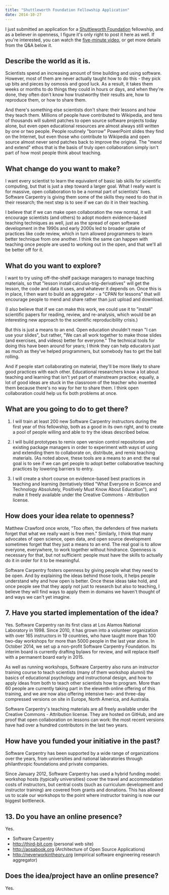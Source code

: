 ```yaml
---
title: "Shuttleworth Foundation Fellowship Application"
date: 2014-10-27
---
```

<p>
  I just submitted an application for a <a href="https://www.shuttleworthfoundation.org/">Shuttleworth Foundation</a> fellowship,
  and as a believer in openness,
  I figure it's only right to post it here as well.
  If you're interested,
  you can watch the <a href="https://vimeo.com/110124235">five-minute video</a>,
  or get more details from the Q&amp;A below it.
</p>
<h2>Describe the world as it is.</h2>
<p>Scientists spend an increasing amount of time building and using software. However, most of them are never actually taught how to do this - they pick up bits and pieces by osmosis and good luck. As a result, it takes them weeks or months to do things they could in hours or days, and when they're done, they often don't know how trustworthy their results are, how to reproduce them, or how to share them.</p>
<p>And there's something else scientists don't share: their lessons and how they teach them. Millions of people have contributed to Wikipedia, and tens of thousands will submit patches to open source software projects today alone, but even open educational resources are almost always still written by one or two people. People routinely "borrow" PowerPoint slides they find on the Internet, but even those who contribute to Wikipedia and open source almost never send patches back to improve the original. The "mend and extend" ethos that is the basis of truly open collaboration simply isn't part of how most people think about teaching.</p>
<h2>What change do you want to make?</h2>
<p>I want every scientist to learn the equivalent of basic lab skills for scientific computing, but that is just a step toward a larger goal. What I really want is for massive, open collaboration to be a normal part of scientists' lives. Software Carpentry is giving them some of the skills they need to do that in their research; the next step is to see if we can do it in their teaching.</p>
<p>I believe that if we can make open collaboration the new normal, it will encourage scientists (and others) to adopt modern evidence-based teaching techniques as well, just as the spread of open software development in the 1990s and early 2000s led to broader uptake of practices like code review, which in turn allowed programmers to learn better technique from one another. I think the same can happen with teaching once people are used to working out in the open, and that we'll all be better off for it.</p>
<h2>What do you want to explore?</h2>
<p>I want to try using off-the-shelf package managers to manage teaching materials, so that "lesson install calculus-trig-derivatives" will get the lesson, the code and data it uses, and whatever it depends on. Once this is in place, I then want to build an aggregator - a "CPAN for lessons" that will encourage people to mend and share rather than just upload and download.</p>
<p>(I also believe that if we can make this work, we could use it to "install" scientific papers for reading, review, and re-analysis, which would be an interesting new approach to the scientific reproducibility crisis.)</p>
<p>But this is just a means to an end. Open education shouldn't mean "I can use your slides", but rather, "We can all work together to make those slides (and exercises, and videos) better for everyone." The technical tools for doing this have been around for years; I think they can help educators just as much as they've helped programmers, but somebody has to get the ball rolling.</p>
<p>And if people start collaborating on material, they'll be more likely to share good practices with each other. Educational researchers know a lot about teaching and learning that isn't yet part of mainstream practice; equally, a lot of good ideas are stuck in the classroom of the teacher who invented them because there's no way for her to share them. I think open collaboration could help us fix both problems at once.</p>
<h2>What are you going to do to get there?</h2>
<ol>
<li><p>I will train at least 200 new Software Carpentry instructors during the first year of this fellowship, both as a good in its own right, and to create a pool of people willing and able to try the ideas described below.</p></li>
<li><p>I will build prototypes to remix open version control repositories and existing package managers in order to experiment with ways of using and extending them to collaborate on, distribute, and remix teaching materials. (As noted above, these tools are a means to an end: the real goal is to see if we can get people to adopt better collaborative teaching practices by lowering barriers to entry.</p></li>
<li><p>I will create a short course on evidence-based best practices in teaching and learning (tentatively titled "What Everyone in Science and Technology Absolutely, Positively Must Know About Education"), and make it freely available under the Creative Commons - Attribution license.</p></li>
</ol>
<h2>How does your idea relate to openness?</h2>
<p>Matthew Crawford once wrote, "Too often, the defenders of free markets forget that what we really want is free men." Similarly, I think that many advocates of open science, open data, and open source development sometimes forget that they just a means to an end. The real goal is to allow everyone, everywhere, to work together without hindrance. Openness is necessary for that, but not sufficient: people must have the skills to actually do it in order for it to be meaningful.</p>
<p>Software Carpentry fosters openness by giving people what they need to be open. And by explaining the ideas behind those tools, it helps people understand why and how open is better. Once these ideas take hold, and once people see that they apply not just to research but also to teaching, I believe they will find ways to apply them in domains we haven't thought of and ways we can't yet imagine.</p>
<h2>7. Have you started implementation of the idea?</h2>
<p>Yes. Software Carpentry ran its first class at Los Alamos National Laboratory in 1998. Since 2010, it has grown into a volunteer organization with over 165 instructors in 19 countries, who have taught more than 100 two-day workshops for more than 5000 people in the last year alone. In October 2014, we set up a non-profit Software Carpentry Foundation. Its interim board is currently drafting bylaws for review, and will replace itself with a permanent board early in 2015.</p>
<p>As well as running workshops, Software Carpentry also runs an instructor training course to teach scientists (many of them workshop alumni) the basics of educational psychology and instructional design, and how to apply ideas from both to teach other scientists how to program. More than 60 people are currently taking part in the eleventh online offering of this training, and we are now also offering intensive two- and three-day compressed versions on site in Europe, North America, and Australia.</p>
<p>Software Carpentry's teaching materials are all freely available under the Creative Commons - Attribution license. They are hosted on GitHub, and are proof that open collaboration on lessons can work: the most recent versions have had over a hundred contributors in the last two years.</p>
<h2>How have you funded your initiative in the past?</h2>
<p>Software Carpentry has been supported by a wide range of organizations over the years, from universities and national laboratories through philanthropic foundations and private companies.</p>
<p>Since January 2012, Software Carpentry has used a hybrid funding model: workshop hosts (typically universities) cover the travel and accommodation costs of instructors, but central costs (such as curriculum development and instructor training) are covered from grants and donations. This has allowed us to scale our workshops to the point where instructor training is now our biggest bottleneck.</p>
<h2>13. Do you have an online presence?</h2>
<p>Yes.</p>
<ul>
<li>Software Carpentry</li>
<li><a href="https://third-bit.com">http://third-bit.com</a> (personal web site)</li>
<li><a href="https://aosabook.org">http://aosabook.org</a> (Architecture of Open Source Applications)</li>
<li><a href="https://neverworkintheory.org">http://neverworkintheory.org</a> (empirical software engineering research aggregator)</li>
</ul>
<h2>Does the idea/project have an online presence?</h2>
<p>Yes.</p>
